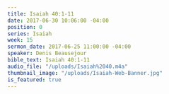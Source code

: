 ```yaml
---
title: Isaiah 40:1-11
date: 2017-06-30 10:06:00 -04:00
position: 0
series: Isaiah
week: 15
sermon_date: 2017-06-25 11:00:00 -04:00
speaker: Denis Beausejour
bible_text: Isaiah 40:1-11
audio_file: "/uploads/Isaiah%2040.m4a"
thumbnail_image: "/uploads/Isaiah-Web-Banner.jpg"
is_featured: true
---
```


